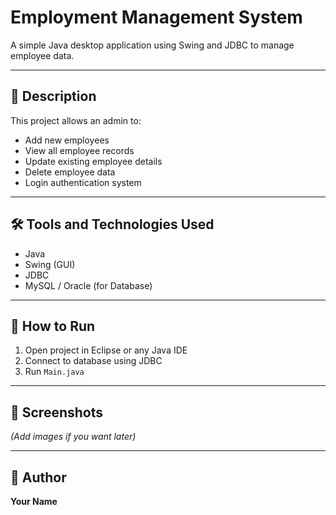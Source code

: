 # Employment Management System

A simple Java desktop application using Swing and JDBC to manage employee data.

---

## 🧾 Description

This project allows an admin to:
- Add new employees
- View all employee records
- Update existing employee details
- Delete employee data
- Login authentication system

---

## 🛠️ Tools and Technologies Used

- Java
- Swing (GUI)
- JDBC
- MySQL / Oracle (for Database)

---

## 🚀 How to Run

1. Open project in Eclipse or any Java IDE
2. Connect to database using JDBC
3. Run `Main.java`

---

## 📎 Screenshots
*(Add images if you want later)*

---

## 📘 Author
**Your Name**
